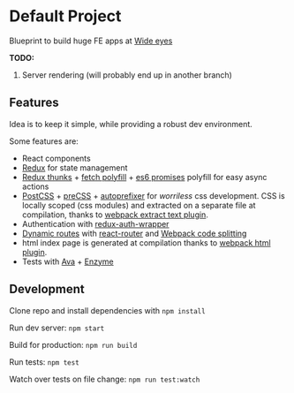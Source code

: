 # Default Project

Blueprint to build huge FE apps at [Wide eyes](http://wide-eyes.it)

**TODO:**

1. Server rendering (will probably end up in another branch)

## Features

Idea is to keep it simple, while providing a robust dev environment.

Some features are:

- React components
- [Redux](https://github.com/reactjs/redux) for state management
- [Redux thunks](https://github.com/gaearon/redux-thunk) + [fetch polyfill](https://github.com/github/fetch) + [es6 promises](https://github.com/stefanpenner/es6-promise) polyfill for easy async actions
- [PostCSS](https://github.com/postcss/postcss-loader) + [preCSS](https://github.com/jonathantneal/precss) + [autoprefixer](https://github.com/postcss/autoprefixer) for *worriless* css development. CSS is locally scoped (css modules) and extracted on a separate file at compilation, thanks to [webpack extract text plugin](https://github.com/webpack/extract-text-webpack-plugin).
- Authentication with [redux-auth-wrapper](https://github.com/mjrussell/redux-auth-wrapper)
- [Dynamic routes](https://github.com/reactjs/react-router/blob/master/docs/guides/DynamicRouting.md) with [react-router](https://github.com/reactjs/react-router) and [Webpack code splitting](https://webpack.github.io/docs/code-splitting.html)
- html index page is generated at compilation thanks to [webpack html plugin](https://github.com/ampedandwired/html-webpack-plugin).
- Tests with [Ava](https://github.com/avajs) + [Enzyme](https://github.com/airbnb/enzyme)

## Development

Clone repo and install dependencies with `npm install`

Run dev server: `npm start`

Build for production: `npm run build`

Run tests: `npm test`

Watch over tests on file change: `npm run test:watch`

<!-- test: `npm test` -->
